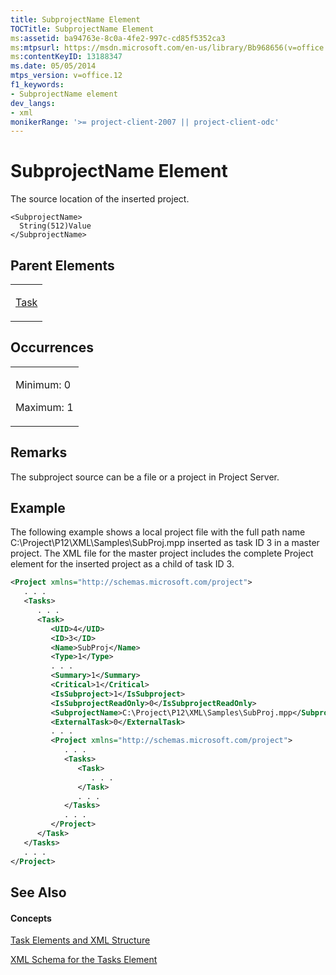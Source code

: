 ```yaml
---
title: SubprojectName Element
TOCTitle: SubprojectName Element
ms:assetid: ba94763e-8c0a-4fe2-997c-cd85f5352ca3
ms:mtpsurl: https://msdn.microsoft.com/en-us/library/Bb968656(v=office.12)
ms:contentKeyID: 13188347
ms.date: 05/05/2014
mtps_version: v=office.12
f1_keywords:
- SubprojectName element
dev_langs:
- xml
monikerRange: '>= project-client-2007 || project-client-odc'
---
```


# SubprojectName Element




The source location of the inserted project.

    <SubprojectName>
      String(512)Value
    </SubprojectName>

## Parent Elements

<table>
<colgroup>
<col style="width: 100%" />
</colgroup>
<tbody>
<tr class="odd">
<td><p><a href="bb968487(v=office.12).md">Task</a></p></td>
</tr>
</tbody>
</table>

## Occurrences

<table>
<colgroup>
<col style="width: 100%" />
</colgroup>
<tbody>
<tr class="odd">
<td><p>Minimum: 0</p>
<p>Maximum: 1</p></td>
</tr>
</tbody>
</table>

## Remarks

The subproject source can be a file or a project in Project Server.

## Example

The following example shows a local project file with the full path name C:\\Project\\P12\\XML\\Samples\\SubProj.mpp inserted as task ID 3 in a master project. The XML file for the master project includes the complete Project element for the inserted project as a child of task ID 3.

``` xml
<Project xmlns="http://schemas.microsoft.com/project">
   . . .
   <Tasks>
      . . .
      <Task>
         <UID>4</UID>
         <ID>3</ID>
         <Name>SubProj</Name>
         <Type>1</Type>
         . . .
         <Summary>1</Summary>
         <Critical>1</Critical>
         <IsSubproject>1</IsSubproject>
         <IsSubprojectReadOnly>0</IsSubprojectReadOnly>
         <SubprojectName>C:\Project\P12\XML\Samples\SubProj.mpp</SubprojectName>
         <ExternalTask>0</ExternalTask>
         . . .
         <Project xmlns="http://schemas.microsoft.com/project">
            . . .
            <Tasks>
               <Task>
                  . . .
               </Task>
               . . .
            </Tasks>
            . . .
         </Project>
      </Task>
   </Tasks>
   . . .
</Project>
```

## See Also

#### Concepts

[Task Elements and XML Structure](task-elements-and-xml-structure.md)

[XML Schema for the Tasks Element](xml-schema-for-the-tasks-element.md)

